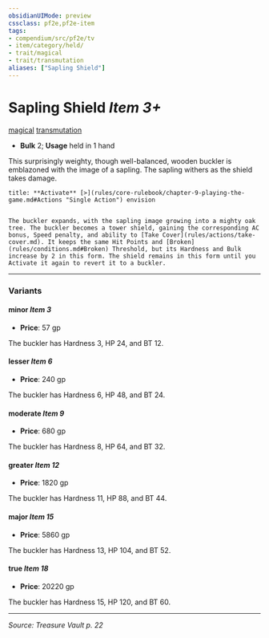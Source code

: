 ```yaml
---
obsidianUIMode: preview
cssclass: pf2e,pf2e-item
tags:
- compendium/src/pf2e/tv
- item/category/held/
- trait/magical
- trait/transmutation
aliases: ["Sapling Shield"]
---
```

# Sapling Shield *Item 3+*  
[magical](rules/traits/magical.md "Magical Item Trait")  [transmutation](rules/traits/transmutation.md "Transmutation School Trait")  

- **Bulk** 2; **Usage** held in 1 hand

This surprisingly weighty, though well-balanced, wooden buckler is emblazoned with the image of a sapling. The sapling withers as the shield takes damage.

```ad-embed-ability
title: **Activate** [>](rules/core-rulebook/chapter-9-playing-the-game.md#Actions "Single Action") envision


The buckler expands, with the sapling image growing into a mighty oak tree. The buckler becomes a tower shield, gaining the corresponding AC bonus, Speed penalty, and ability to [Take Cover](rules/actions/take-cover.md). It keeps the same Hit Points and [Broken](rules/conditions.md#Broken) Threshold, but its Hardness and Bulk increase by 2 in this form. The shield remains in this form until you Activate it again to revert it to a buckler.
```

---
### Variants

#### minor *Item 3*

- **Price**: 57 gp

The buckler has Hardness 3, HP 24, and BT 12.

#### lesser *Item 6*

- **Price**: 240 gp

The buckler has Hardness 6, HP 48, and BT 24.

#### moderate *Item 9*

- **Price**: 680 gp

The buckler has Hardness 8, HP 64, and BT 32.

#### greater *Item 12*

- **Price**: 1820 gp

The buckler has Hardness 11, HP 88, and BT 44.

#### major *Item 15*

- **Price**: 5860 gp

The buckler has Hardness 13, HP 104, and BT 52.

#### true *Item 18*

- **Price**: 20220 gp

The buckler has Hardness 15, HP 120, and BT 60.

---
*Source: Treasure Vault p. 22*